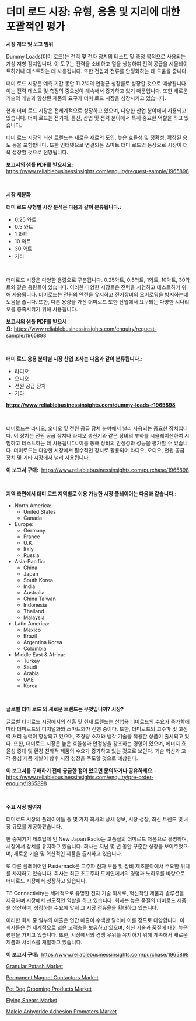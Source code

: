 <p><h1>더미 로드 시장: 유형, 응용 및 지리에 대한 포괄적인 평가</h1></p><p><strong>시장 개요 및 보고 범위</strong></p>
<p><p>Dummy Loads(더미 로드)는 전력 및 전자 장치의 테스트 및 측정 목적으로 사용되는 가상 저항 장치입니다. 이 도구는 전력을 소비하고 열을 생성하여 전력 공급을 시뮬레이트하거나 테스트하는 데 사용됩니다. 또한 전압과 전류를 안정화하는 데 도움을 줍니다.</p><p>더미 로드 시장은 예측 기간 동안 11.2%의 연평균 성장률로 성장할 것으로 예상됩니다. 이는 전력 테스트 및 측정의 중요성이 계속해서 증가하고 있기 때문입니다. 또한 새로운 기술의 개발과 향상된 제품의 요구가 더미 로드 시장을 성장시키고 있습니다.</p><p>현재 더미 로드 시장은 전세계적으로 성장하고 있으며, 다양한 산업 분야에서 사용되고 있습니다. 더미 로드는 전기차, 통신, 산업 및 전력 분야에서 특히 중요한 역할을 하고 있습니다.</p><p>더미 로드 시장의 최신 트렌드는 새로운 재료의 도입, 높은 효율성 및 정확성, 확장된 용도 등을 포함합니다. 또한 인터넷으로 연결되는 스마트 더미 로드의 등장으로 시장이 더욱 성장할 것으로 전망됩니다.</p></p>
<p><strong>보고서의 샘플 PDF를 받으세요:</strong> <a href="https://www.reliablebusinessinsights.com/enquiry/request-sample/1965898">https://www.reliablebusinessinsights.com/enquiry/request-sample/1965898</a></p>
<p>&nbsp;</p>
<p><strong>시장 세분화</strong></p>
<p><strong>더미 로드 유형별 시장 분석은 다음과 같이 분류됩니다.:</strong></p>
<p><ul><li>0.25 와트</li><li>0.5 와트</li><li>1 와트</li><li>10 와트</li><li>30 와트</li><li>기타</li></ul></p>
<p>&nbsp;</p>
<p><p>더미로드 시장은 다양한 용량으로 구분됩니다. 0.25와트, 0.5와트, 1와트, 10와트, 30와트와 같은 용량들이 있습니다. 이러한 다양한 시장들은 전력을 시험하고 테스트하기 위해 사용됩니다. 더미로드는 전원의 안전을 유지하고 전기장비의 오버로딩을 방지하는데 도움을 줍니다. 또한, 다른 용량을 가진 더미로드 또한 산업에서 요구되는 다양한 시나리오를 충족시키기 위해 사용됩니다.</p></p>
<p><strong>보고서의 샘플 PDF를 받으세요:</strong>&nbsp;<a href="https://www.reliablebusinessinsights.com/enquiry/request-sample/1965898">https://www.reliablebusinessinsights.com/enquiry/request-sample/1965898</a></p>
<p>&nbsp;</p>
<p><strong> 더미 로드 응용 분야별 시장 산업 조사는 다음과 같이 분류됩니다.:</strong></p>
<p><ul><li>라디오</li><li>오디오</li><li>전원 공급 장치</li><li>기타</li></ul></p>
<p><strong><a href="https://www.reliablebusinessinsights.com/dummy-loads-r1965898">https://www.reliablebusinessinsights.com/dummy-loads-r1965898</a></strong></p>
<p>&nbsp;</p>
<p><p>더미로드는 라디오, 오디오 및 전원 공급 장치 분야에서 널리 사용되는 중요한 장치입니다. 이 장치는 전원 공급 장치나 라디오 송신기와 같은 장비의 부하를 시뮬레이션하여 시험하고 테스트하는 데 사용됩니다. 이를 통해 장비의 안정성과 성능을 평가할 수 있습니다. 더미로드는 다양한 시장에서 필수적인 장치로 활용되며 라디오, 오디오, 전원 공급 장치 및 기타 시장에서 널리 사용됩니다.</p></p>
<p><strong>이 보고서 구매:</strong>&nbsp; <a href="https://www.reliablebusinessinsights.com/purchase/1965898">https://www.reliablebusinessinsights.com/purchase/1965898</a></p>
<p>&nbsp;</p>
<p><strong>지역 측면에서 더미 로드 지역별로 이용 가능한 시장 플레이어는 다음과 같습니다.:</strong></p>
<p><ul>
    <li>
        North America:
        <ul>
            <li>United States</li>
            <li>Canada</li>
        </ul>
    </li>
    <li>
        Europe:
        <ul>
            <li>Germany</li>
            <li>France</li>
            <li>U.K.</li>
            <li>Italy</li>
            <li>Russia</li>
        </ul>
    </li>
    <li>
        Asia-Pacific:
        <ul>
            <li>China</li>
            <li>Japan</li>
            <li>South Korea</li>
            <li>India</li>
            <li>Australia</li>
            <li>China Taiwan</li>
            <li>Indonesia</li>
            <li>Thailand</li>
            <li>Malaysia</li>
        </ul>
    </li>
    <li>
        Latin America:
        <ul>
            <li>Mexico</li>
            <li>Brazil</li>
            <li>Argentina Korea</li>
            <li>Colombia</li>
        </ul>
    </li>
    <li>
        Middle East & Africa:
        <ul>
            <li>Turkey</li>
            <li>Saudi</li>
            <li>Arabia</li>
            <li>UAE</li>
            <li>Korea</li>
        </ul>
    </li>
    </ul></p>
<p>&nbsp;</p>
<p><strong>글로벌 더미 로드 의 새로운 트렌드는 무엇입니까? 시장?</strong></p>
<p><p>글로벌 더미로드 시장에서의 신흥 및 현재 트렌드는 산업용 더미로드의 수요가 증가함에 따라 더미로드의 디지털화와 스마트화가 진행 중이다. 또한, 더미로드의 고주파 및 고전력 처리 능력이 향상되고 있으며, 초경량 소재와 냉각 기술을 적용한 상품이 출시되고 있다. 또한, 더미로드 시장은 높은 효율성과 안정성을 강조하는 경향이 있으며, 에너지 효율성 증대 및 환경 친화적 제품의 수요가 증가하고 있는 것으로 보인다. 기술 혁신과 고객 중심 제품 개발이 향후 시장 성장을 주도할 것으로 예상된다.</p></p>
<p><strong>이 보고서를 구매하기 전에 궁금한 점이 있으면 문의하거나 공유하세요.</strong>- <a href="https://www.reliablebusinessinsights.com/enquiry/pre-order-enquiry/1965898">https://www.reliablebusinessinsights.com/enquiry/pre-order-enquiry/1965898</a></p>
<p>&nbsp;</p>
<p><strong>주요 시장 참여자</strong></p>
<p><p>더미로드 시장의 플레이어들 중 몇 가지 회사의 상세 정보, 시장 성장, 최신 트렌드 및 시장 규모를 제공하겠습니다. </p><p>한 중계기기 제조업체 인 New Japan Radio는 고품질의 더미로드 제품으로 유명하며, 시장에서 강세를 유지하고 있습니다. 회사는 지난 몇 년 동안 꾸준한 성장을 보여주었으며, 새로운 기술 및 혁신적인 제품을 출시하고 있습니다.</p><p>또 다른 플레이어인 Pasternack은 고주파 전자 부품 및 장비 제조분야에서 주요한 위치를 차지하고 있습니다. 회사는 최근 초고주파 도메인에서의 경험과 노하우를 바탕으로 더미로드 시장에서 성장하고 있습니다.</p><p>TE Connectivity는 세계적으로 유명한 전자 기술 회사로, 혁신적인 제품과 솔루션을 제공하며 시장에서 선도적인 역할을 하고 있습니다. 회사는 높은 품질의 더미로드 제품을 생산하며, 성장하는 수요에 맞춰 그 시장 점유율을 확대하고 있습니다.</p><p>이러한 회사 중 일부의 매출은 연간 매출이 수백만 달러에 이를 정도로 다양합니다. 이 회사들은 전 세계적으로 넓은 고객층을 보유하고 있으며, 최신 기술과 품질에 대한 높은 평판을 가지고 있습니다. 또한, 시장에서의 경쟁 우위를 유지하기 위해 계속해서 새로운 제품과 서비스를 개발하고 있습니다.</p></p>
<p><strong>이 보고서 구매:</strong>&nbsp;&nbsp;<a href="https://www.reliablebusinessinsights.com/purchase/1965898">https://www.reliablebusinessinsights.com/purchase/1965898</a></p>
<p><p><a href="https://www.linkedin.com/pulse/granular-potash-market-provides-comprehensive-analysis-omf8e?trackingId=GRR63mfVJT7Fs91ZymfRtg%3D%3D">Granular Potash Market</a></p><p><a href="https://github.com/arionmp/Market-Research-Report-List-3/blob/main/permanent-magnet-contactors-market.md">Permanent Magnet Contactors Market</a></p><p><a href="https://issuu.com/reportprime-2/docs/pet-dog-grooming-products-market-size-2030.pptx">Pet Dog Grooming Products Market</a></p><p><a href="https://www.linkedin.com/pulse/flying-shears-market-trends-analysis-forecasted-period-qrsme?trackingId=1yc%2FIJE8NOCUrksF3MlAVQ%3D%3D">Flying Shears Market</a></p><p><a href="https://github.com/markusgodoy/Market-Research-Report-List-3/blob/main/maleic-anhydride-adhesion-promoters-market.md">Maleic Anhydride Adhesion Promoters Market</a></p></p>